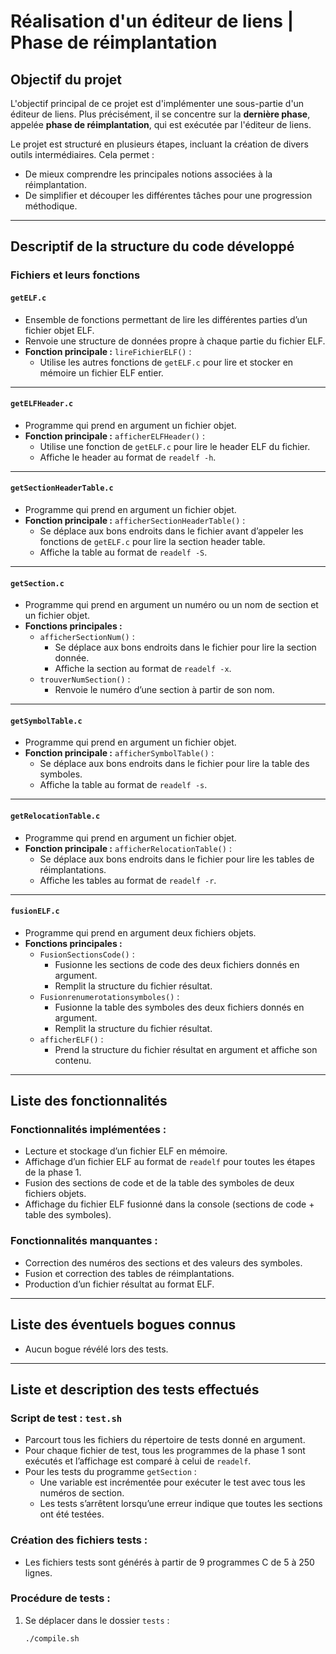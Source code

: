 # Réalisation d'un éditeur de liens | Phase de réimplantation

## **Objectif du projet**
L'objectif principal de ce projet est d'implémenter une sous-partie d'un éditeur de liens. Plus précisément, il se concentre sur la **dernière phase**, appelée **phase de réimplantation**, qui est exécutée par l'éditeur de liens.

Le projet est structuré en plusieurs étapes, incluant la création de divers outils intermédiaires. Cela permet :
- De mieux comprendre les principales notions associées à la réimplantation.
- De simplifier et découper les différentes tâches pour une progression méthodique.

---

## **Descriptif de la structure du code développé**

### **Fichiers et leurs fonctions**

#### `getELF.c`
- Ensemble de fonctions permettant de lire les différentes parties d’un fichier objet ELF.
- Renvoie une structure de données propre à chaque partie du fichier ELF.
- **Fonction principale :** `lireFichierELF()` :
  - Utilise les autres fonctions de `getELF.c` pour lire et stocker en mémoire un fichier ELF entier.

---

#### `getELFHeader.c`
- Programme qui prend en argument un fichier objet.
- **Fonction principale :** `afficherELFHeader()` :
  - Utilise une fonction de `getELF.c` pour lire le header ELF du fichier.
  - Affiche le header au format de `readelf -h`.

---

#### `getSectionHeaderTable.c`
- Programme qui prend en argument un fichier objet.
- **Fonction principale :** `afficherSectionHeaderTable()` :
  - Se déplace aux bons endroits dans le fichier avant d’appeler les fonctions de `getELF.c` pour lire la section header table.
  - Affiche la table au format de `readelf -S`.

---

#### `getSection.c`
- Programme qui prend en argument un numéro ou un nom de section et un fichier objet.
- **Fonctions principales :**
  - `afficherSectionNum()` :
    - Se déplace aux bons endroits dans le fichier pour lire la section donnée.
    - Affiche la section au format de `readelf -x`.
  - `trouverNumSection()` :
    - Renvoie le numéro d’une section à partir de son nom.

---

#### `getSymbolTable.c`
- Programme qui prend en argument un fichier objet.
- **Fonction principale :** `afficherSymbolTable()` :
  - Se déplace aux bons endroits dans le fichier pour lire la table des symboles.
  - Affiche la table au format de `readelf -s`.

---

#### `getRelocationTable.c`
- Programme qui prend en argument un fichier objet.
- **Fonction principale :** `afficherRelocationTable()` :
  - Se déplace aux bons endroits dans le fichier pour lire les tables de réimplantations.
  - Affiche les tables au format de `readelf -r`.

---

#### `fusionELF.c`
- Programme qui prend en argument deux fichiers objets.
- **Fonctions principales :**
  - `FusionSectionsCode()` :
    - Fusionne les sections de code des deux fichiers donnés en argument.
    - Remplit la structure du fichier résultat.
  - `Fusionrenumerotationsymboles()` :
    - Fusionne la table des symboles des deux fichiers donnés en argument.
    - Remplit la structure du fichier résultat.
  - `afficherELF()` :
    - Prend la structure du fichier résultat en argument et affiche son contenu.

---

## **Liste des fonctionnalités**

### **Fonctionnalités implémentées :**
- Lecture et stockage d’un fichier ELF en mémoire.
- Affichage d’un fichier ELF au format de `readelf` pour toutes les étapes de la phase 1.
- Fusion des sections de code et de la table des symboles de deux fichiers objets.
- Affichage du fichier ELF fusionné dans la console (sections de code + table des symboles).

### **Fonctionnalités manquantes :**
- Correction des numéros des sections et des valeurs des symboles.
- Fusion et correction des tables de réimplantations.
- Production d’un fichier résultat au format ELF.

---

## **Liste des éventuels bogues connus**
- Aucun bogue révélé lors des tests.

---

## **Liste et description des tests effectués**

### **Script de test : `test.sh`**
- Parcourt tous les fichiers du répertoire de tests donné en argument.
- Pour chaque fichier de test, tous les programmes de la phase 1 sont exécutés et l’affichage est comparé à celui de `readelf`.
- Pour les tests du programme `getSection` :
  - Une variable est incrémentée pour exécuter le test avec tous les numéros de section.
  - Les tests s’arrêtent lorsqu’une erreur indique que toutes les sections ont été testées.

### **Création des fichiers tests :**
- Les fichiers tests sont générés à partir de 9 programmes C de 5 à 250 lignes.

### **Procédure de tests :**
1. Se déplacer dans le dossier `tests` :
   ```bash
   ./compile.sh
